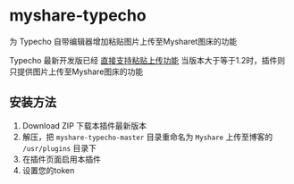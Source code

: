 # myshare-typecho
为 Typecho 自带编辑器增加粘贴图片上传至Mysharet图床的功能  

Typecho 最新开发版已经 [直接支持粘贴上传功能](https://github.com/typecho/typecho/commit/0b1096c588a68ac83eac283862fedb459afb3327)
当版本大于等于1.2时，插件则只提供图片上传至Myshare图床的功能

## 安装方法
1. Download ZIP 下载本插件最新版本
2. 解压，把 `myshare-typecho-master` 目录重命名为 `Myshare` 上传至博客的 `/usr/plugins` 目录下
3. 在插件页面启用本插件
4. 设置您的token
